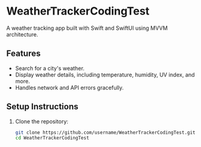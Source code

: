# WeatherTrackerCodingTest
A weather tracking app built with Swift and SwiftUI using MVVM architecture.

## Features
- Search for a city's weather.
- Display weather details, including temperature, humidity, UV index, and more.
- Handles network and API errors gracefully.

## Setup Instructions
1. Clone the repository:
   ```bash
   git clone https://github.com/username/WeatherTrackerCodingTest.git
   cd WeatherTrackerCodingTest
